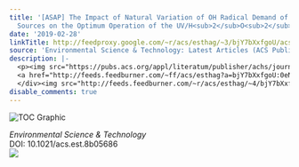 ```yaml
---
title: '[ASAP] The Impact of Natural Variation of OH Radical Demand of Drinking Water
  Sources on the Optimum Operation of the UV/H<sub>2</sub>O<sub>2</sub> Process'
date: '2019-02-28'
linkTitle: http://feedproxy.google.com/~r/acs/esthag/~3/bjY7bXxfgoU/acs.est.8b05686
source: 'Environmental Science & Technology: Latest Articles (ACS Publications)'
description: |-
  <p><img src="https://pubs.acs.org/appl/literatum/publisher/achs/journals/content/esthag/0/esthag.ahead-of-print/acs.est.8b05686/20190228/images/medium/es-2018-056868_0006.gif" alt="TOC Graphic"/></p><div><cite>Environmental Science & Technology</cite></div><div>DOI: 10.1021/acs.est.8b05686</div><div class="feedflare">
  <a href="http://feeds.feedburner.com/~ff/acs/esthag?a=bjY7bXxfgoU:0eN_1uvHTBQ:yIl2AUoC8zA"><img src="http://feeds.feedburner.com/~ff/acs/esthag?d=yIl2AUoC8zA" border="0"></img></a>
  </div><img src="http://feeds.feedburner.com/~r/acs/esthag/~4/bjY7bXxfgoU" height="1" width="1" ...
disable_comments: true
---
```

<p><img src="https://pubs.acs.org/appl/literatum/publisher/achs/journals/content/esthag/0/esthag.ahead-of-print/acs.est.8b05686/20190228/images/medium/es-2018-056868_0006.gif" alt="TOC Graphic"/></p><div><cite>Environmental Science & Technology</cite></div><div>DOI: 10.1021/acs.est.8b05686</div><div class="feedflare">
<a href="http://feeds.feedburner.com/~ff/acs/esthag?a=bjY7bXxfgoU:0eN_1uvHTBQ:yIl2AUoC8zA"><img src="http://feeds.feedburner.com/~ff/acs/esthag?d=yIl2AUoC8zA" border="0"></img></a>
</div><img src="http://feeds.feedburner.com/~r/acs/esthag/~4/bjY7bXxfgoU" height="1" width="1" ...